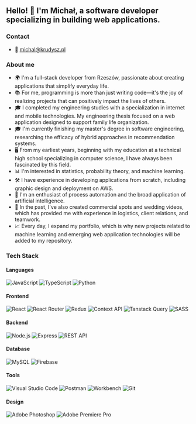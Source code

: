 ## Hello! 👋 I'm Michał, a software developer specializing in building web applications.

### Contact

- 📧 michal@krudysz.pl

### About me

- 🌍 I'm a full-stack developer from Rzeszów, passionate about creating applications that simplify everyday life.
- 📚 For me, programming is more than just writing code—it's the joy of realizing projects that can positively impact the lives of others.
- 🎓 I completed my engineering studies with a specialization in internet and mobile technologies. My engineering thesis focused on a web application designed to support family life organization.
- 🎓 I'm currently finishing my master's degree in software engineering, researching the efficacy of hybrid approaches in recommendation systems.
- 🖥️ From my earliest years, beginning with my education at a technical high school specializing in computer science, I have always been fascinated by this field.
- 📊 I'm interested in statistics, probability theory, and machine learning.
- 🛠️ I have experience in developing applications from scratch, including graphic design and deployment on AWS.
- 🤖 I'm an enthusiast of process automation and the broad application of artificial intelligence.
- 🎥 In the past, I've also created commercial spots and wedding videos, which has provided me with experience in logistics, client relations, and teamwork.
- 📈 Every day, I expand my portfolio, which is why new projects related to machine learning and emerging web application technologies will be added to my repository.

### Tech Stack

#### Languages

<p>
  <img src="https://img.shields.io/badge/-JavaScript-F7DF1E?style=flat-square&logo=javascript" alt="JavaScript">
  <img src="https://img.shields.io/badge/-TypeScript-3178C6?style=flat-square&logo=typescript" alt="TypeScript">
  <img src="https://img.shields.io/badge/-Python-3776AB?style=flat-square&logo=python" alt="Python">
</p>

#### Frontend

<p>
  <img src="https://img.shields.io/badge/-React-61DAFB?style=flat-square&logo=react" alt="React">
  <img src="https://img.shields.io/badge/-React%20Router-CA4245?style=flat-square&logo=react-router" alt="React Router">
  <img src="https://img.shields.io/badge/-Redux-764ABC?style=flat-square&logo=redux" alt="Redux">
  <img src="https://img.shields.io/badge/-Context%20API-5E5E5E?style=flat-square&logo=context-api" alt="Context API">
  <img src="https://img.shields.io/badge/-Tanstack%20Query-FF4154?style=flat-square&logo=tanstack-query" alt="Tanstack Query">
  <img src="https://img.shields.io/badge/-SASS-CC6699?style=flat-square&logo=sass" alt="SASS">
</p>

#### Backend

<p>
  <img src="https://img.shields.io/badge/-Node.js-339933?style=flat-square&logo=node.js" alt="Node.js">
  <img src="https://img.shields.io/badge/-Express-000000?style=flat-square&logo=express" alt="Express">
  <img src="https://img.shields.io/badge/-REST%20API-009688?style=flat-square&logo=rest-api" alt="REST API">
</p>

#### Database

<p>
  <img src="https://img.shields.io/badge/-MySQL-4479A1?style=flat-square&logo=mysql" alt="MySQL">
  <img src="https://img.shields.io/badge/-Firebase-FFCA28?style=flat-square&logo=firebase" alt="Firebase">
</p>

#### Tools

<p>
  <img src="https://img.shields.io/badge/-Visual%20Studio%20Code-007ACC?style=flat-square&logo=visual-studio-code" alt="Visual Studio Code">
  <img src="https://img.shields.io/badge/-Postman-FF6C37?style=flat-square&logo=postman" alt="Postman">
  <img src="https://img.shields.io/badge/-Workbench-EEEEEE?style=flat-square&logo=workbench" alt="Workbench">
  <img src="https://img.shields.io/badge/-Git-F05032?style=flat-square&logo=git" alt="Git">
</p>

#### Design

<p>
  <img src="https://img.shields.io/badge/-Adobe%20Photoshop-31A8FF?style=flat-square&logo=adobe-photoshop" alt="Adobe Photoshop">
  <img src="https://img.shields.io/badge/-Adobe%20Premiere%20Pro-9999FF?style=flat-square&logo=adobe-premiere-pro" alt="Adobe Premiere Pro">
</p>

